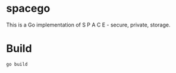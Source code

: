 spacego
=======

This is a Go implementation of S P A C E - secure, private, storage.

Build
=====

    go build
